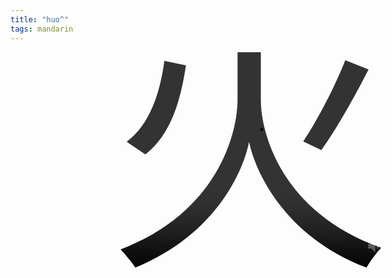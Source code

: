 ```yaml
---
title: "huo^"
tags: mandarin
---
```


<!-- a traditional font found there : https://www.freechinesefont.com/zhong-shan-xing-shu-calligraphy/ -->
<style>
  main {
    margin: initial;
    max-width: initial;
  }
  .post-header {
    display: none;
  }

  @font-face {
    font-family: "Zhong Shan Xing Shu";
    src: url("{{ '/assets/fonts/zhongshan-xingshu.ttf' | relative_url }}") format("truetype");
    font-weight: normal;
    font-style: normal;
  }
  video {
    clip-path: url(#svgPath);
  }
  .calli {
    font-size: 300px;
    font-family: "Zhong Shan Xing Shu";
  }
  .svgBox {
    width: 80vw;
    margin: auto;
  }
</style>

<div class="svgBox">
  <svg width="100%" height="100%" viewBox="0 0 500 250">
    <defs>
      <clipPath id="svgPath">
        <text fill="#FFFFFF" stroke="#000000" class="calli" x="100" y="200">火</text>
      </clipPath>
    </defs>
    <foreignObject width="500px" height="250px">
      <video width="500px" autoplay src="{{ '/video/fire.webm' | relative_url }}">
        no video support
      </video>
    </foreignObject>
  </svg>
</div>

